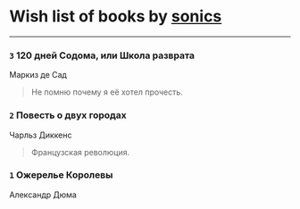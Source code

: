 # Wish list of books by [sonics](http://vk.com/id5880221)
---

### `3` 120 дней Содома, или Школа разврата
Маркиз де Сад
> Не помню почему я её хотел прочесть.

### `2` Повесть о двух городах
Чарльз Диккенс
> Французская революция.

### `1` Ожерелье Королевы
Александр Дюма

